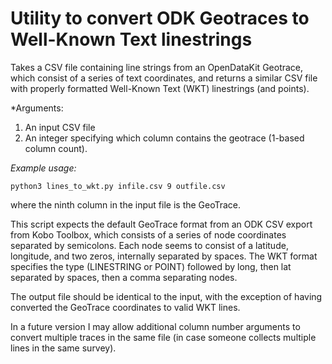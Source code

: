 # Utility to convert ODK Geotraces to Well-Known Text linestrings

Takes a CSV file containing line strings from an OpenDataKit Geotrace, which
consist of a series of text coordinates, and returns a similar CSV file with 
properly formatted Well-Known Text (WKT) linestrings (and points).

*Arguments:

  1) An input CSV file
  2) An integer specifying which column contains the geotrace 
     (1-based column count). 

*Example usage:*

    python3 lines_to_wkt.py infile.csv 9 outfile.csv

where the ninth column in the input file is the GeoTrace.

This script expects the default GeoTrace format from an ODK CSV export from
Kobo Toolbox, which consists of a series of node coordinates separated by 
semicolons. Each node seems to consist of a latitude, longitude, and two zeros, 
internally separated by spaces. The WKT format specifies the type 
(LINESTRING or POINT) followed by long, then lat separated by spaces, 
then a comma separating nodes.

The output file should be identical to the input, with the exception
of having converted the GeoTrace coordinates to valid WKT lines.

In a future version I may allow additional column number arguments to convert 
multiple traces in the same file (in case someone collects multiple lines in 
the same survey).